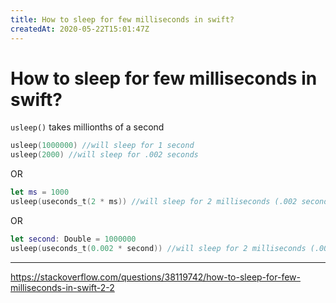 ```yaml
---
title: How to sleep for few milliseconds in swift?
createdAt: 2020-05-22T15:01:47Z
---
```


# How to sleep for few milliseconds in swift?

`usleep()` takes millionths of a second

```swift
usleep(1000000) //will sleep for 1 second
usleep(2000) //will sleep for .002 seconds
```

OR

```swift
let ms = 1000
usleep(useconds_t(2 * ms)) //will sleep for 2 milliseconds (.002 seconds)
```

OR

```swift
let second: Double = 1000000
usleep(useconds_t(0.002 * second)) //will sleep for 2 milliseconds (.002 seconds)
```

---

https://stackoverflow.com/questions/38119742/how-to-sleep-for-few-milliseconds-in-swift-2-2